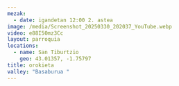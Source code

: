 ```yaml
---
mezak:
  - date: igandetan 12:00 2. astea
image: /media/Screenshot_20250330_202037_YouTube.webp
video: e88I50mz3Cc
layout: parroquia
locations:
  - name: San Tiburtzio
    geo: 43.01357, -1.75797
title: orokieta
valley: "Basaburua "
---
```

